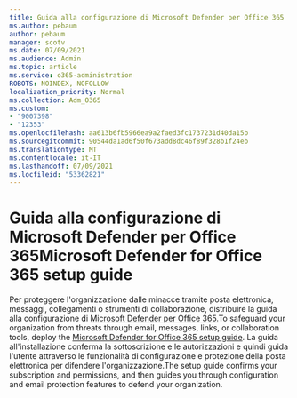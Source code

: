 ```yaml
---
title: Guida alla configurazione di Microsoft Defender per Office 365
ms.author: pebaum
author: pebaum
manager: scotv
ms.date: 07/09/2021
ms.audience: Admin
ms.topic: article
ms.service: o365-administration
ROBOTS: NOINDEX, NOFOLLOW
localization_priority: Normal
ms.collection: Adm_O365
ms.custom:
- "9007398"
- "12353"
ms.openlocfilehash: aa613b6fb5966ea9a2faed3fc1737231d40da15b
ms.sourcegitcommit: 90544da1ad6f50f673add8dc46f89f328b1f24eb
ms.translationtype: MT
ms.contentlocale: it-IT
ms.lasthandoff: 07/09/2021
ms.locfileid: "53362821"
---
```

# <a name="microsoft-defender-for-office-365-setup-guide"></a><span data-ttu-id="8f0f2-102">Guida alla configurazione di Microsoft Defender per Office 365</span><span class="sxs-lookup"><span data-stu-id="8f0f2-102">Microsoft Defender for Office 365 setup guide</span></span>

<span data-ttu-id="8f0f2-103">Per proteggere l'organizzazione dalle minacce tramite posta elettronica, messaggi, collegamenti o strumenti di collaborazione, distribuire la guida alla configurazione di [Microsoft Defender per Office 365.](https://admin.microsoft.com/adminportal/home#/modernonboarding/office365advancedthreatprotectionadvisor)</span><span class="sxs-lookup"><span data-stu-id="8f0f2-103">To safeguard your organization from threats through email, messages, links, or collaboration tools, deploy the [Microsoft Defender for Office 365‎ setup guide](https://admin.microsoft.com/adminportal/home#/modernonboarding/office365advancedthreatprotectionadvisor).</span></span> <span data-ttu-id="8f0f2-104">La guida all'installazione conferma la sottoscrizione e le autorizzazioni e quindi guida l'utente attraverso le funzionalità di configurazione e protezione della posta elettronica per difendere l'organizzazione.</span><span class="sxs-lookup"><span data-stu-id="8f0f2-104">The setup guide confirms your subscription and permissions, and then guides you through configuration and email protection features to defend your organization.</span></span>